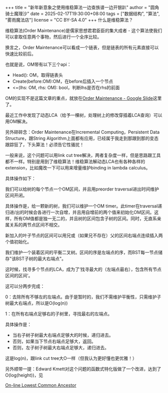 +++
title = "新年新意象之使用维稳算法一边查族谱一边开银趴"
author = "圆角骑士魔理沙"
date = 2025-02-17T19:30:00+08:00
tags = ["数据结构", "算法", "雾雨魔法店"]
license = "CC BY-SA 4.0"
+++
什么是维稳算法？

维稳算法(Order Maintenance)是儒家思想君君臣臣的集大成者 - 这个算法使我们可以拿取任意两个事物，然后进行一个全序比较。

换言之，Order Maintenance可以看成一个链表，但是链表的所有元素直接可以快速比较前后。

也就是说，OM带有以下三个api：

* Head(): OM，取得链表头
* Create(before:OM):OM，在before后插入一个节点
* \<=(lhs: OM, rhs: OM): bool，判断lhs是否在rhs的前面

OM的实现不是这篇文章的重点，就放在[Order Maintenance - Google Slide](https://docs.google.com/presentation/d/1YMnW2PN6WwWiGHJ-JcQ5zbNDA_7V9Pd-Gd32jbNAQuo/edit?usp=sharing)这里了。

最近工作中发现了动态LCA（给予一棵树，处理树上的修改穿插着LCA查询）可以用OM解决。

另外碎碎念：Order Maintenance在Incremental Computing，Persistent Data Structure，跟String Algorithm上面都有应用，已经属于我走到那跟到那的变态跟踪狂了，下头算法！必须告它性骚扰！

一般来说，这个问题可以用link cut tree解决，两者复杂度一样，但是思路跟工具都不一样。特别是用到了维稳算法！维稳算法解动态LCA也有各种各样的extension，比如魔改一下可以用来增量维护binding in lambda calculus。

具体操作如下：

我们可以给树的每个节点一个OM区间，并且用preorder traversal进出时间维护区间开闭。

具体操作是，给一颗新的树，我们可以维护一个OM timer。此timer在traversal递归进/出的时候会各进行一次自增，并且用自增前的两个值来初始化OM区间。这样，所有OM值都是独一无二的，并且树的区间包含子树的区间。同时，无直系亲属关系的两节点区间不相交。

新加入的叶子节点的区间可以用兄或（如果兄不存在）父的区间右端点连续插入两个值初始化。

我们维护一个装着区间的平衡二叉树。区间的序是左端点的序，而BST每一节点储存"该BST子树的最大右端点"。

这时候，找寻多个节点的LCA，成为了‘找寻最大的（左端点最右），包含所有节点区间的区间’。

这可以分两步完成：

0：去除所有不够左的左端点。由于是暂时的，我们不需维护平衡性，只需维护子树最大右端点，所以是O(log(n))

1：在所有右端点足够右的子树里，寻找最右的左端点。

具体操作是：

* 当右子树子树最大右端点足够大的时候，递归进去。
* 否则，如果当下节点右端点足够大，返回。
* 否则，左子树子树最大右端点足够大，递归进去。

这是log(n)，跟link cut tree大O一样（但我认为更好懂也更优雅！）

另外顺带一提：Edward Kmett对这个问题的函数式特化版做了一个改进，达到了O(log(height))，见

[On-line Lowest Common Ancestor](https://www.schoolofhaskell.com/user/edwardk/online-lca)


